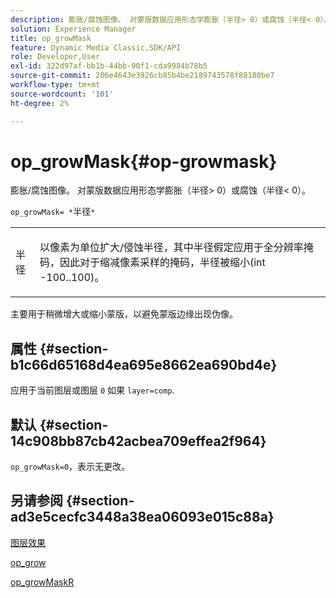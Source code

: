 ```yaml
---
description: 膨胀/腐蚀图像。 对蒙版数据应用形态学膨胀（半径> 0）或腐蚀（半径< 0）。
solution: Experience Manager
title: op_growMask
feature: Dynamic Media Classic,SDK/API
role: Developer,User
exl-id: 322d97af-bb1b-44bb-90f1-cda9984b78b5
source-git-commit: 206e4643e3926cb85b4be2189743578f88180be7
workflow-type: tm+mt
source-wordcount: '101'
ht-degree: 2%

---
```


# op_growMask{#op-growmask}

膨胀/腐蚀图像。 对蒙版数据应用形态学膨胀（半径> 0）或腐蚀（半径&lt; 0）。

`op_growMask= *`半径`*`

<table id="simpletable_3BAA4523D29E447FA7A4C9009B3E8344"> 
 <tr class="strow"> 
  <td class="stentry"> <p><span class="varname"> 半径</span> </p> </td> 
  <td class="stentry"> <p>以像素为单位扩大/侵蚀半径，其中半径假定应用于全分辨率掩码，因此对于缩减像素采样的掩码，半径被缩小(int -100..100)。 </p></td> 
 </tr> 
</table>

主要用于稍微增大或缩小蒙版，以避免蒙版边缘出现伪像。

## 属性 {#section-b1c66d65168d4ea695e8662ea690bd4e}

应用于当前图层或图层 `0` 如果 `layer=comp`.

## 默认 {#section-14c908bb87cb42acbea709effea2f964}

`op_growMask=0`，表示无更改。

## 另请参阅 {#section-ad3e5cecfc3448a38ea06093e015c88a}

[图层效果](../../../../../is-api/http-ref/image-serving-api-ref/c-http-protocol-reference/c-syntax-and-features/r-layer-effects.md#reference-82a6b5311b3d4471ad2799adb3b2201c)

[op_grow](../../../../../is-api/http-ref/image-serving-api-ref/c-http-protocol-reference/c-command-reference/r-op-grow.md#reference-f95f3291c78c42b9a34b1b7e177e739a)

[op_growMaskR](../../../../../is-api/http-ref/image-serving-api-ref/c-http-protocol-reference/c-command-reference/r-op-growmaskr.md#reference-8092864159ae43c490821b9590d7709a)
